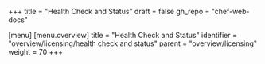 +++
title = "Health Check and Status"
draft = false
gh_repo = "chef-web-docs"

[menu]
  [menu.overview]
    title = "Health Check and Status"
    identifier = "overview/licensing/health check and status"
    parent = "overview/licensing"
    weight = 70
+++